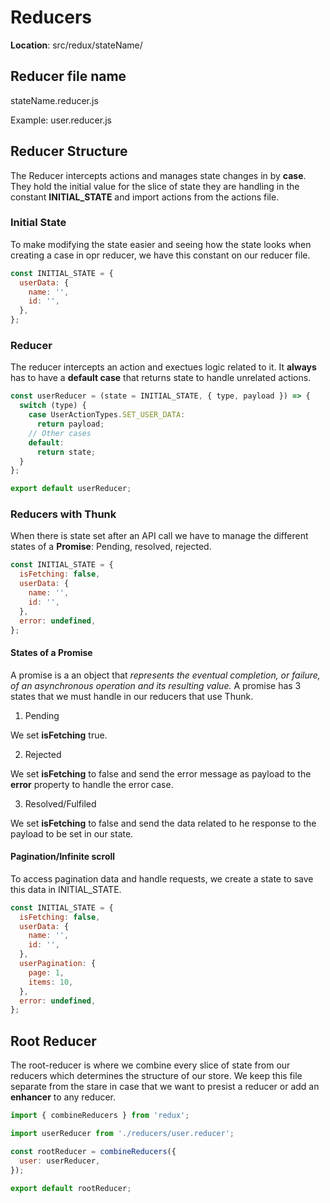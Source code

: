 # Reducers

**Location**: src/redux/stateName/

## Reducer file name

stateName.reducer.js

Example: user.reducer.js

## Reducer Structure

The Reducer intercepts actions and manages state changes in by **case**. They hold the initial value for the slice of state they are handling in the constant **INITIAL_STATE** and import actions from the actions file.

### Initial State

To make modifying the state easier and seeing how the state looks when creating a case in opr reducer, we have this constant on our reducer file.

```javascript
const INITIAL_STATE = {
  userData: {
    name: '',
    id: '',
  },
};
```

### Reducer

The reducer intercepts an action and exectues logic related to it. It **always** has to have a **default case** that returns state to handle unrelated actions.

```javascript
const userReducer = (state = INITIAL_STATE, { type, payload }) => {
  switch (type) {
    case UserActionTypes.SET_USER_DATA:
      return payload;
    // Other cases
    default:
      return state;
  }
};

export default userReducer;
```

### Reducers with Thunk

When there is state set after an API call we have to manage the different states of a **Promise**: Pending, resolved, rejected.

```javascript
const INITIAL_STATE = {
  isFetching: false,
  userData: {
    name: '',
    id: '',
  },
  error: undefined,
};
```

#### States of a Promise

A promise is a an object that _represents the eventual completion, or failure, of an asynchronous operation and its resulting value._ A promise has 3 states that we must handle in our reducers that use Thunk.

1. Pending

We set **isFetching** true.

2. Rejected

We set **isFetching** to false and send the error message as payload to the **error** property to handle the error case.

3. Resolved/Fulfiled

We set **isFetching** to false and send the data related to he response to the payload to be set in our state.

#### Pagination/Infinite scroll

To access pagination data and handle requests, we create a state to save this data in INITIAL_STATE.

```javascript
const INITIAL_STATE = {
  isFetching: false,
  userData: {
    name: '',
    id: '',
  },
  userPagination: {
    page: 1,
    items: 10,
  },
  error: undefined,
};
```

## Root Reducer

The root-reducer is where we combine every slice of state from our reducers which determines the structure of our store. We keep this file separate from the stare in case that we want to presist a reducer or add an **enhancer** to any reducer.

```javascript
import { combineReducers } from 'redux';

import userReducer from './reducers/user.reducer';

const rootReducer = combineReducers({
  user: userReducer,
});

export default rootReducer;
```
